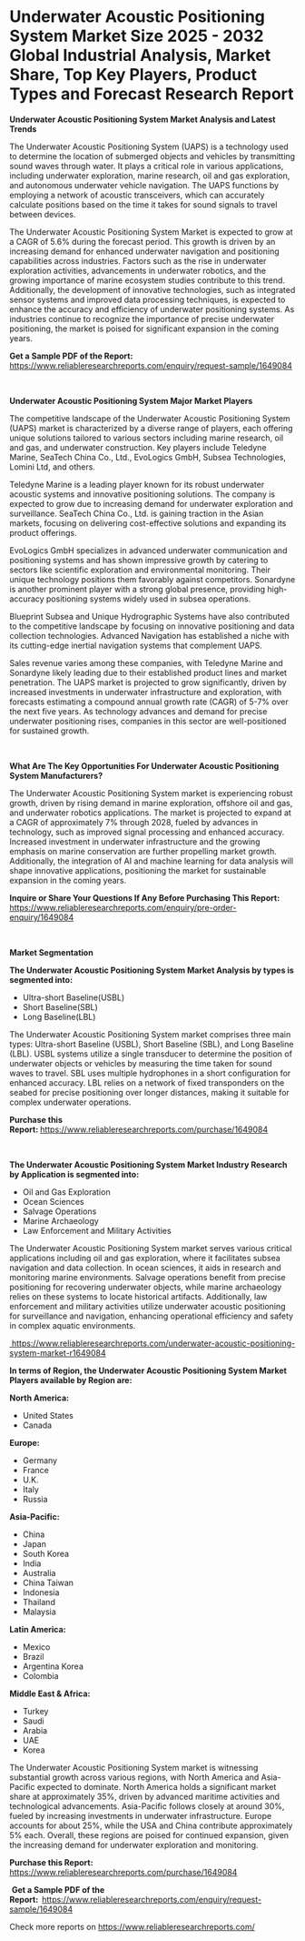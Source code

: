 <p><h1>Underwater Acoustic Positioning System Market Size 2025 - 2032 Global Industrial Analysis, Market Share, Top Key Players, Product Types and Forecast Research Report</h1></p><p><strong>Underwater Acoustic Positioning System Market Analysis and Latest Trends</strong></p>
<p><p>The Underwater Acoustic Positioning System (UAPS) is a technology used to determine the location of submerged objects and vehicles by transmitting sound waves through water. It plays a critical role in various applications, including underwater exploration, marine research, oil and gas exploration, and autonomous underwater vehicle navigation. The UAPS functions by employing a network of acoustic transceivers, which can accurately calculate positions based on the time it takes for sound signals to travel between devices.</p><p>The Underwater Acoustic Positioning System Market is expected to grow at a CAGR of 5.6% during the forecast period. This growth is driven by an increasing demand for enhanced underwater navigation and positioning capabilities across industries. Factors such as the rise in underwater exploration activities, advancements in underwater robotics, and the growing importance of marine ecosystem studies contribute to this trend. Additionally, the development of innovative technologies, such as integrated sensor systems and improved data processing techniques, is expected to enhance the accuracy and efficiency of underwater positioning systems. As industries continue to recognize the importance of precise underwater positioning, the market is poised for significant expansion in the coming years.</p></p>
<p><strong>Get a Sample PDF of the Report:&nbsp;</strong> <a href="https://www.reliableresearchreports.com/enquiry/request-sample/1649084?utm_campaign=2221&utm_medium=2&utm_source=Github&utm_content=ia&utm_term=18022025&utm_id=underwater-acoustic-positioning-system">https://www.reliableresearchreports.com/enquiry/request-sample/1649084</a></p>
<p>&nbsp;</p>
<p><strong>Underwater Acoustic Positioning System Major Market Players</strong></p>
<p><p>The competitive landscape of the Underwater Acoustic Positioning System (UAPS) market is characterized by a diverse range of players, each offering unique solutions tailored to various sectors including marine research, oil and gas, and underwater construction. Key players include Teledyne Marine, SeaTech China Co., Ltd., EvoLogics GmbH, Subsea Technologies, Lomini Ltd, and others.</p><p>Teledyne Marine is a leading player known for its robust underwater acoustic systems and innovative positioning solutions. The company is expected to grow due to increasing demand for underwater exploration and surveillance. SeaTech China Co., Ltd. is gaining traction in the Asian markets, focusing on delivering cost-effective solutions and expanding its product offerings.</p><p>EvoLogics GmbH specializes in advanced underwater communication and positioning systems and has shown impressive growth by catering to sectors like scientific exploration and environmental monitoring. Their unique technology positions them favorably against competitors. Sonardyne is another prominent player with a strong global presence, providing high-accuracy positioning systems widely used in subsea operations.</p><p>Blueprint Subsea and Unique Hydrographic Systems have also contributed to the competitive landscape by focusing on innovative positioning and data collection technologies. Advanced Navigation has established a niche with its cutting-edge inertial navigation systems that complement UAPS.</p><p>Sales revenue varies among these companies, with Teledyne Marine and Sonardyne likely leading due to their established product lines and market penetration. The UAPS market is projected to grow significantly, driven by increased investments in underwater infrastructure and exploration, with forecasts estimating a compound annual growth rate (CAGR) of 5-7% over the next five years. As technology advances and demand for precise underwater positioning rises, companies in this sector are well-positioned for sustained growth.</p></p>
<p>&nbsp;</p>
<p><strong>What Are The Key Opportunities For Underwater Acoustic Positioning System Manufacturers?</strong></p>
<p><p>The Underwater Acoustic Positioning System market is experiencing robust growth, driven by rising demand in marine exploration, offshore oil and gas, and underwater robotics applications. The market is projected to expand at a CAGR of approximately 7% through 2028, fueled by advances in technology, such as improved signal processing and enhanced accuracy. Increased investment in underwater infrastructure and the growing emphasis on marine conservation are further propelling market growth. Additionally, the integration of AI and machine learning for data analysis will shape innovative applications, positioning the market for sustainable expansion in the coming years.</p></p>
<p><strong>Inquire or Share Your Questions If Any Before Purchasing This Report:</strong> <a href="https://www.reliableresearchreports.com/enquiry/pre-order-enquiry/1649084?utm_campaign=2221&utm_medium=2&utm_source=Github&utm_content=ia&utm_term=18022025&utm_id=underwater-acoustic-positioning-system">https://www.reliableresearchreports.com/enquiry/pre-order-enquiry/1649084</a></p>
<p>&nbsp;</p>
<p><strong>Market Segmentation</strong></p>
<p><strong>The Underwater Acoustic Positioning System Market Analysis by types is segmented into:</strong></p>
<p><ul><li>Ultra-short Baseline(USBL)</li><li>Short Baseline(SBL)</li><li>Long Baseline(LBL)</li></ul></p>
<p><p>The Underwater Acoustic Positioning System market comprises three main types: Ultra-short Baseline (USBL), Short Baseline (SBL), and Long Baseline (LBL). USBL systems utilize a single transducer to determine the position of underwater objects or vehicles by measuring the time taken for sound waves to travel. SBL uses multiple hydrophones in a short configuration for enhanced accuracy. LBL relies on a network of fixed transponders on the seabed for precise positioning over longer distances, making it suitable for complex underwater operations.</p></p>
<p><strong>Purchase this Report:&nbsp;</strong><a href="https://www.reliableresearchreports.com/purchase/1649084?utm_campaign=2221&utm_medium=2&utm_source=Github&utm_content=ia&utm_term=18022025&utm_id=underwater-acoustic-positioning-system">https://www.reliableresearchreports.com/purchase/1649084</a></p>
<p>&nbsp;</p>
<p><strong>The Underwater Acoustic Positioning System Market Industry Research by Application is segmented into:</strong></p>
<p><ul><li>Oil and Gas Exploration</li><li>Ocean Sciences</li><li>Salvage Operations</li><li>Marine Archaeology</li><li>Law Enforcement and Military Activities</li></ul></p>
<p><p>The Underwater Acoustic Positioning System market serves various critical applications including oil and gas exploration, where it facilitates subsea navigation and data collection. In ocean sciences, it aids in research and monitoring marine environments. Salvage operations benefit from precise positioning for recovering underwater objects, while marine archaeology relies on these systems to locate historical artifacts. Additionally, law enforcement and military activities utilize underwater acoustic positioning for surveillance and navigation, enhancing operational efficiency and safety in complex aquatic environments.</p></p>
<p><a href="https://www.reliableresearchreports.com/underwater-acoustic-positioning-system-market-r1649084?utm_campaign=2221&utm_medium=2&utm_source=Github&utm_content=ia&utm_term=18022025&utm_id=underwater-acoustic-positioning-system">&nbsp;https://www.reliableresearchreports.com/underwater-acoustic-positioning-system-market-r1649084</a></p>
<p><strong>In terms of Region, the Underwater Acoustic Positioning System Market Players available by Region are:</strong></p>
<p>
    <p> <strong> North America: </strong>
        <ul>
            <li>United States</li>
            <li>Canada</li>
        </ul>
        </p> 
    <p> <strong> Europe: </strong>
        <ul>
            <li>Germany</li>
            <li>France</li>
            <li>U.K.</li>
            <li>Italy</li>
            <li>Russia</li>
        </ul>
        </p> 
    <p> <strong> Asia-Pacific: </strong>
        <ul>
            <li>China</li>
            <li>Japan</li>
            <li>South Korea</li>
            <li>India</li>
            <li>Australia</li>
            <li>China Taiwan</li>
            <li>Indonesia</li>
            <li>Thailand</li>
            <li>Malaysia</li>
        </ul>
        </p> 
    <p> <strong> Latin America: </strong>
        <ul>
            <li>Mexico</li>
            <li>Brazil</li>
            <li>Argentina Korea</li>
            <li>Colombia</li>
        </ul>
        </p> 
    <p> <strong> Middle East & Africa: </strong>
        <ul>
            <li>Turkey</li>
            <li>Saudi</li>
            <li>Arabia</li>
            <li>UAE</li>
            <li>Korea</li>
        </ul>
    </p>
    </p>
<p><p>The Underwater Acoustic Positioning System market is witnessing substantial growth across various regions, with North America and Asia-Pacific expected to dominate. North America holds a significant market share at approximately 35%, driven by advanced maritime activities and technological advancements. Asia-Pacific follows closely at around 30%, fueled by increasing investments in underwater infrastructure. Europe accounts for about 25%, while the USA and China contribute approximately 5% each. Overall, these regions are poised for continued expansion, given the increasing demand for underwater exploration and monitoring.</p></p>
<p><strong>Purchase this Report: </strong><a href="https://www.reliableresearchreports.com/purchase/1649084?utm_campaign=2221&utm_medium=2&utm_source=Github&utm_content=ia&utm_term=18022025&utm_id=underwater-acoustic-positioning-system">https://www.reliableresearchreports.com/purchase/1649084</a></p>
<p>&nbsp;<strong>Get a Sample PDF of the Report:&nbsp;&nbsp;</strong><a href="https://www.reliableresearchreports.com/enquiry/request-sample/1649084?utm_campaign=2221&utm_medium=2&utm_source=Github&utm_content=ia&utm_term=18022025&utm_id=underwater-acoustic-positioning-system">https://www.reliableresearchreports.com/enquiry/request-sample/1649084</a></p>
<p><strong></strong></p>
<p>Check more reports on <a href="https://www.reliableresearchreports.com/?utm_campaign=2221&utm_medium=2&utm_source=Github&utm_content=ia&utm_term=18022025&utm_id=underwater-acoustic-positioning-system">https://www.reliableresearchreports.com/</a></p>